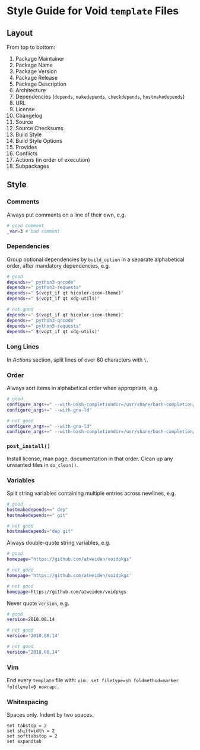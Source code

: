 Style Guide for Void `template` Files
=====================================

Layout
------

From top to bottom:

1. Package Maintainer
1. Package Name
1. Package Version
1. Package Release
1. Package Description
1. Architecture
1. Dependencies (`depends`, `makedepends`, `checkdepends`, `hostmakedepends`)
1. URL
1. License
1. Changelog
1. Source
1. Source Checksums
1. Build Style
1. Build Style Options
1. Provides
1. Conflicts
1. Actions (in order of execution)
1. Subpackages

Style
-----

### Comments

Always put comments on a line of their own, e.g.

```sh
# good comment
_var=3 # bad comment
```

### Dependencies

Group optional dependencies by `build_option` in a separate alphabetical
order, after mandatory dependencies, e.g.

```sh
# good
depends+=" python3-qrcode"
depends+=" python3-requests"
depends+=" $(vopt_if qt hicolor-icon-theme)"
depends+=" $(vopt_if qt xdg-utils)"
```

```sh
# not good
depends+=" $(vopt_if qt hicolor-icon-theme)"
depends+=" python3-qrcode"
depends+=" python3-requests"
depends+=" $(vopt_if qt xdg-utils)"
```

### Long Lines

In *Actions* section, split lines of over 80 characters with `\`.

### Order

Always sort items in alphabetical order when appropriate, e.g.

```sh
# good
configure_args+=" --with-bash-completiondir=/usr/share/bash-completion/completions"
configure_args+=" --with-gnu-ld"
```

```sh
# not good
configure_args+=" --with-gnu-ld"
configure_args+=" --with-bash-completiondir=/usr/share/bash-completion/completions"
```

### `post_install()`

Install license, man page, documentation in that order. Clean up any
unwanted files in `do_clean()`.

### Variables

Split string variables containing multiple entries across newlines, e.g.

```sh
# good
hostmakedepends+=" dep"
hostmakedepends+=" git"
```

```sh
# not good
hostmakedepends="dep git"
```

Always double-quote string variables, e.g.

```sh
# good
homepage="https://github.com/atweiden/voidpkgs"
```

```sh
# not good
homepage='https://github.com/atweiden/voidpkgs'
```

```sh
# not good
homepage=https://github.com/atweiden/voidpkgs
```

Never quote `version`, e.g.

```sh
# good
version=2018.08.14
```

```sh
# not good
version='2018.08.14'
```

```sh
# not good
version="2018.08.14"
```

### Vim

End every `template` file with: `vim: set filetype=sh foldmethod=marker foldlevel=0 nowrap:`.

### Whitespacing

Spaces only. Indent by two spaces.

```vim
set tabstop = 2
set shiftwidth = 2
set softtabstop = 2
set expandtab
```
